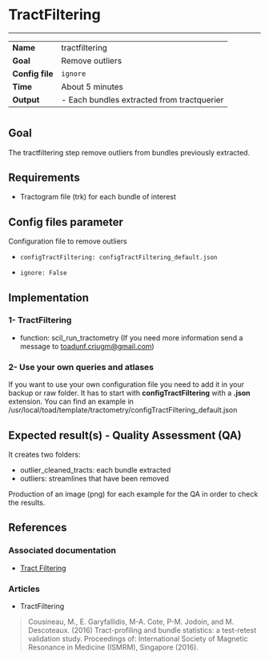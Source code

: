 # TractFiltering
---

|                |                                                       |
|----------------|-------------------------------------------------------|
|**Name**        | tractfiltering                                    |
|**Goal**        | Remove outliers |
|**Config file** | `ignore`|
|**Time**        | About 5 minutes                                         |
|**Output**      | -  Each bundles extracted from tractquerier <br>|

#

## Goal

The tractfiltering step remove outliers from bundles previously extracted.

## Requirements

- Tractogram file (trk) for each bundle of interest

## Config files parameter

Configuration file to remove outliers

- `configTractFiltering: configTractFiltering_default.json`

- `ignore: False`

## Implementation

### 1- TractFiltering

- function: scil_run_tractometry (If you need more information send a message to toadunf.criugm@gmail.com)

### 2- Use your own queries and atlases

If you want to use your own configuration file you need to add it in your backup or raw folder. It has to start with **configTractFiltering** with a **.json** extension. You can find an example in /usr/local/toad/template/tractometry/configTractFiltering_default.json

## Expected result(s) - Quality Assessment (QA)

It creates two folders:

- outlier_cleaned_tracts: each bundle extracted
- outliers: streamlines that have been removed

Production of an image (png) for each example for the QA in order to check the results.

## References

### Associated documentation

- <a href="http://scil.dinf.usherbrooke.ca/wp-content/papers/cote-etal-ismrm15.pdf" target="_blank">Tract Filtering</a>

### Articles 

- TractFiltering

> Cousineau, M., E. Garyfallidis, M-A. Cote, P-M. Jodoin, and M. Descoteaux. (2016) Tract-profiling and bundle statistics: a test-retest validation study. Proceedings of: International Society of Magnetic Resonance in Medicine (ISMRM), Singapore (2016).


